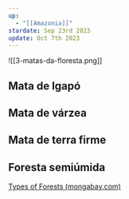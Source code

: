 ```yaml
---
up:
  - "[[Amazonia]]"
stardate: Sep 23rd 2023
update: Oct 7th 2023
---
```


![[3-matas-da-floresta.png]]

## Mata de Igapó

## Mata de várzea

## Mata de terra firme

## Foresta semiúmida

[Types of Forests (mongabay.com)](https://rainforests.mongabay.com/0103.htm)

